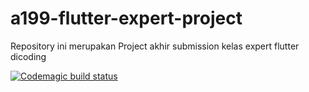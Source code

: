 # a199-flutter-expert-project

Repository ini merupakan Project akhir submission kelas expert flutter dicoding

[![Codemagic build status](https://api.codemagic.io/apps/6811ee486865dd682af6c9ae/6811ee486865dd682af6c9ad/status_badge.svg)](https://codemagic.io/app/6811ee486865dd682af6c9ae/6811ee486865dd682af6c9ad/latest_build)
